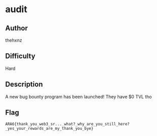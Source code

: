 # audit

## Author

thehxnz

## Difficulty

Hard

## Description

A new bug bounty program has been launched! They have $0 TVL tho

## Flag
```
ARA6{thank_you_web3_sr..._what?_why_are_you_still_here?_yes_your_rewards_are_my_thank_you_bye}
```
